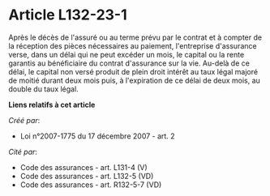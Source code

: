 # Article L132-23-1

Après le décès de l'assuré ou au terme prévu par le contrat et à compter de la réception des pièces nécessaires au paiement,
l'entreprise d'assurance verse, dans un délai qui ne peut excéder un mois, le capital ou la rente garantis au bénéficiaire du
contrat d'assurance sur la vie. Au-delà de ce délai, le capital non versé produit de plein droit intérêt au taux légal majoré
de moitié durant deux mois puis, à l'expiration de ce délai de deux mois, au double du taux légal.

**Liens relatifs à cet article**

_Créé par_:

  - Loi n°2007-1775 du 17 décembre 2007 - art. 2

_Cité par_:

  - Code des assurances - art. L131-4 (V)
  - Code des assurances - art. L132-5 (VD)
  - Code des assurances - art. R132-5-7 (VD)
